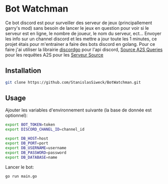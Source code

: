 # Bot Watchman

Ce bot discord est pour surveiller des serveur de jeux (principallement garry's mod) sans besoin de lancer le jeux en question pour voir si le serveur est en ligne, le nombre de joueur, le nom du serveur, ect...
Envoyer les info sur un channel discord et les mettre a jour toute les 1 minutes, ce projet étais pour m'entrainer a faire des bots discord en golang.
Pour ce faire j'ai utiliser la librairie [discordgo](github.com/bwmarrin/discordgo) pour l'api discord, [Source A2S Queries](github.com/rumblefrog/go-a2s) pour les requêtes A2S pour les [Serveur Source](https://developer.valvesoftware.com/wiki/Server_queries) 

## Installation

```bash
git clone https://github.com/StanislasSiweck/BotWatchman.git
```

## Usage

Ajouter les variables d'environnement suivante (la base de donnée est optionnel):
```bash
export BOT_TOKEN=token
export DISCORD_CHANEL_ID=channel_id

export DB_HOST=host
export DB_PORT=port
export DB_USERNAME=username
export DB_PASSWORD=password
export DB_DATABASE=name
```

Lancer le bot:
```bash
go run main.go
```
